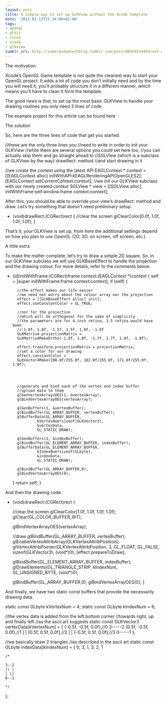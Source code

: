 ```yaml
---
layout: post
title: A simple way to set up GLKView without the Xcode template
date: '2013-01-13T21:34:00+02:00'
tags:
- opengl
- glkit
- cocoa
- xcode
- glkview
tumblr_url: http://somerandomtechblog.tumblr.com/post/40459534493/set-up-opengl-without-xcode
---
```

The motivation

Xcode’s OpenGL Game template is not quite the cleanest way to start your OpenGL project. It adds a lot of code you don’t initially need and by the time you will need it, you’ll probably structure it in a different manner, which means you’ll have to clean it form the template.

The good news is that, to set up the most basic GLKView to handle your drawing routines you only need 3 lines of code.

The example project for this article can be found here



The solution

So, here are the three lines of code that get you started.

//these are the only three lines you
//need to write in order to init your GLKView
//while there are several options you could set here too,
//you can actually skip them and go straight ahead to
//SGLView (which is a subclass of GLKView by the way) drawRect: method
//and start drawing in it

//we create the context using the latest API
EAGLContext * context = [[EAGLContext alloc] initWithAPI:kEAGLRenderingAPIOpenGLES2];
[EAGLContext setCurrentContext:context];
//we init our GLKView subclass with our newly created context
SGLView * view = [[SGLView alloc] initWithFrame:self.window.frame context:context];


After this, you should be able to override your view’s drawRect: method and draw. Let’s try something that doesn’t need preliminary setup.

- (void)drawRect:(CGRect)rect
{
    //clear the screen
    glClearColor(0.0f, 1.0f, 1.0f, 1.0f);
 }


That’s it, your GLKView is set up, from here the additional settings depend on how you plan to use OpenGL (2D, 3D, on screen, off screen, etc.).

A little extra

To make the matter complete, let’s try to draw a simple 2D square. So, in our GLKView subclass we will use GLKBaseEffect to handle the projection and the drawing colour. For more details, refer to the comments below.

- (id)initWithFrame:(CGRect)frame context:(EAGLContext *)context
{
    self = [super initWithFrame:frame context:context];
    if (self) {


        //the effect makes our life easier
        //we need not worry about the colour array nor the projection
        effect = [[GLKBaseEffect alloc] init];
        effect.useConstantColor = GL_TRUE;

        //nor for the projection
        //which will be orthogonal for the sake of simplicity
        //the parameters are for 4-inch retina, 3.5 retina would have been
        //-1.0f, 1.0f, -1.5f, 1.5f, 1.0f, -1.0f 
        GLKMatrix4 projectionMatrix = 
        GLKMatrix4MakeOrtho(-1.0f, 1.0f, -1.7f, 1.7f, 1.0f, -1.0f);

        effect.transform.projectionMatrix = projectionMatrix;
        //set a color for our drawing
        effect.constantColor = 
        GLKVector4Make(190.0f/255.0f, 182.0f/255.0f, 171.0f/255.0f, 1.0f);




        //generate and bind each of the vertex and index buffer
        //upload data to them
        glGenVertexArraysOES(1, &vertexArray);
        glBindVertexArrayOES(vertexArray);

        glGenBuffers(1, &vertexBuffer);
        glBindBuffer(GL_ARRAY_BUFFER, vertexBuffer);
        glBufferData(GL_ARRAY_BUFFER,
                 kVertexNum*sizeof(GLKVector3),
                 &vertexData,
                 GL_STATIC_DRAW);

        glGenBuffers(1, &indexBuffer);
        glBindBuffer(GL_ELEMENT_ARRAY_BUFFER, indexBuffer);
        glBufferData(GL_ELEMENT_ARRAY_BUFFER,
                 kIndexNum*sizeof(GLbyte),
                 &indexData,
                 GL_STATIC_DRAW);

        glBindBuffer(GL_ARRAY_BUFFER,0);
        glBindVertexArrayOES(0);

    }
    return self;
}


And then the drawing code.

- (void)drawRect:(CGRect)rect
{

    //clear the screen
    glClearColor(1.0f, 1.0f, 1.0f, 1.0f);
    glClear(GL_COLOR_BUFFER_BIT);


    glBindVertexArrayOES(vertexArray);

    //draw
    glBindBuffer(GL_ARRAY_BUFFER, vertexBuffer);
    glEnableVertexAttribArray(GLKVertexAttribPosition);
    glVertexAttribPointer(GLKVertexAttribPosition,
                      3,
                      GL_FLOAT,
                      GL_FALSE,
                      sizeof(GLKVector3),
                      (void*)0);
    [effect prepareToDraw];

    glBindBuffer(GL_ELEMENT_ARRAY_BUFFER, indexBuffer);
    glDrawElements(GL_TRIANGLE_STRIP, kIndexNum, GL_UNSIGNED_BYTE, (void*)0);


    glBindBuffer(GL_ARRAY_BUFFER,0);
    glBindVertexArrayOES(0);
}


And finally, we have two static const buffers that provide the necessarily drawing data.

static const GLbyte kVertexNum = 4;
static const GLbyte kIndexNum = 6;


//the vertex data is added from the left bottom corner
//towards right, up and finally left
//as the ascii art suggests
static const GLKVector3 vertexData[kVertexNum] =
{
    {-0.5f, -0.5f, 0.0f},//0  3-----2
    {0.5f, -0.5f, 0.0f},//1   |     |
    {0.5f, 0.5f, 0.0f},//2    |     |
    {-0.5f, 0.5f, 0.0f},//3   0-----1
};


//we basically draw 2 triangles
//as described in the ascii art
static const GLbyte indexData[kIndexNum] =
{
    0, 3, 1,
    3, 2, 1

    /*

    3--2
    |\ |
    | \|
    0--1

    */
};

